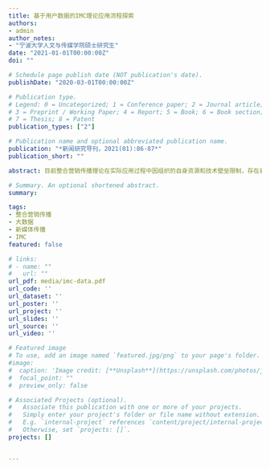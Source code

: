 ```yaml
---
title: 基于用户数据的IMC理论应用流程探索
authors:
- admin
author_notes:
- "宁波大学人文与传媒学院硕士研究生"
date: "2021-01-01T00:00:00Z"
doi: ""

# Schedule page publish date (NOT publication's date).
publishDate: "2020-03-01T00:00:00Z"

# Publication type.
# Legend: 0 = Uncategorized; 1 = Conference paper; 2 = Journal article;
# 3 = Preprint / Working Paper; 4 = Report; 5 = Book; 6 = Book section;
# 7 = Thesis; 8 = Patent
publication_types: ["2"]

# Publication name and optional abbreviated publication name.
publication: "*新闻研究导刊，2021(01):86-87*"
publication_short: ""

abstract: 目前整合营销传播理论在实际应用过程中因组织的自身资源和技术壁垒限制，存在着数据整合的应用障碍。新媒体时代的技术变化，带来了消费者行为数据化的机遇。结合这一机遇，在整合营销传播理论的应用过程中应当实现“观念的转变”、“搭建数据库”、“获取数据”、“数据关联和分析”和“实现精准营销”的应用流程。

# Summary. An optional shortened abstract.
summary: 

tags:
- 整合营销传播
- 大数据
- 新媒体传播
- IMC
featured: false

# links:
# - name: ""
#   url: ""
url_pdf: media/imc-data.pdf
url_code: ''
url_dataset: ''
url_poster: ''
url_project: ''
url_slides: ''
url_source: ''
url_video: ''

# Featured image
# To use, add an image named `featured.jpg/png` to your page's folder. 
#image:
#  caption: 'Image credit: [**Unsplash**](https://unsplash.com/photos/jdD8gXaTZsc)'
#  focal_point: ""
#  preview_only: false

# Associated Projects (optional).
#   Associate this publication with one or more of your projects.
#   Simply enter your project's folder or file name without extension.
#   E.g. `internal-project` references `content/project/internal-project/index.md`.
#   Otherwise, set `projects: []`.
projects: []


---
```



